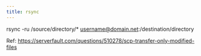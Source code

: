 ```yaml
---
title: rsync
---
```


rsync -ru /source/directory/* username@domain.net:/destination/directory

Ref: https://serverfault.com/questions/510278/scp-transfer-only-modified-files

